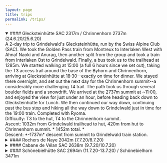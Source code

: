 ```yaml
---
layout: page
title: trips
permalink: /trips/
---
```


<details open>
  <summary> #### Glecksteinhütte SAC 2317m / Chrinnenhorn 2737m (24.6.20/25.6.20) </summary>
  A 2-day trip to Grindelwald's Glecksteinhütte, run by the Swiss Alpine Club (SAC). We took the Golden Pass train from Montreux to Interlaken West with Ahnaf Naoki and Anurag, then another split from the group and took a train from Interlaken Ost to Grindelwald. Finally, a bus took us to the trailhead at 1285m. We started walking at 15:00 (a full 6 hours since we set out), taking the T3 access trail around the base of the Byhorn and Chrinnenhorn, arriving at Glecksteinhütte at 18:30--exactly on time for dinner. We stayed there overnight, and set out the next day for the Chrinnenhorn summit--a considerably more challenging T4 trail. The path took us through several boulder fields and a snowdrift. We arrived at the 2737m summit at ~11:00, and enjoyed the view for just under an hour, before heading back down to Glecksteinhütte for Lunch. We then continued our way down, continuing past the bus stop and hiking all the way down to Grindelwald just in time for the 19:00 train. Completed with Ryoma.<br>
  Difficulty: T3 to the hut, T4 to the Chrinnenhorn summit.<br>
  Ascent: 1032m from Grindelwald trailhead to hut, 420m from hut to Chrinnenhorn summit. * 1452m total. * <br>
  Descent: *-1737m* descent from summit to Grindelwald train station.
</details>

<details>
  <summary> #### Rochers de Naye 2042m (7.7.20/8.7.20) </summary>
  A 24-hour trip up (and down) the Rochers de Naye above Montreux. This trip was quite spontaneous, with the location decided upon at 15:00 the day-of. All 4 of us held "7-to-5" passes (allowing us to train on most public trasport from 7pm to 5am), so we left Cornavin at 19:12, arrived at Montreux at 20:08, and only started hiking at 20:15. We hiked through sunset, then last light, complete darkness, and finally moonlight -- arriving at our campsite at 00:12 and sleeping slightly after 02:00. The next day, we packed up camp and made our way up to the summit for breakfast. Next, we hiked down the Chemin des Grottes (exploring several cool caves along the way), before climbing up the Dent de Jaman for a late lunch at 15:00. Our uphill done, we finally made our way back down to Montreux, taking a swim and catching the 19:17 train back to Cornavin -- almost exactly 24 hours after we started. Completed with Ryoma, Cathy, and Sébastien. <br>
  Difficulty: T3 <br>
  Ascent: 1416m from the Montreux train station (396m) to our campsite Sautodoz (1812m); 230m from Sautodoz to the Rochers de Naye summit, and later 173m up the Dent de Jaman (1875m). * 1819m total * <br>
  Descent: * -1819m *<br>
  
</details>

<details>
  <summary> #### Cabane de Vélan SAC 2638m (9.7.20/10.7.20) </summary>
  An easy overnight stay at the cabane de Vélan SAC in the far south of the Valais. The trailhead was located in the small town of Bourg-St-Pierre (1632m), and we set off at ~14:45. The trail took us up a valley for about 2 hours, before ascending steeply up an arrete (+378m), at the top of which lay the hut. We stayed overnight and desceded the next day, narrowly escaping the rain at ~14:00. Completed with family.<br>
  Difficulty: T2 <br>
  Ascent: * 1006m * from Bourg-St-Pierre (1632m) to the hut (2638m)<br>
  Descent: * -1006m *<br>
  
</details>

<details>
  <summary> #### Schönebielhütte SAC 2694m (11.7.20-13.7.20) / Schönebielhorn 3471m </summary>
  An 3-day/2-night stay in the Schönebielhütte SAC hut, with a trip up the Schönebielhorn. The walk to the hut was quite long, but not technically difficult. We started from a hotel in Zermatt (1588m) at ~11:30, hiking up through Zmutt and Chalbermatta and following the Zmuttbachm river up the valley. We finally arrived at the hut at 16:31: 5 hours, 14km horizontally, and 1106m vertically from where we started. Hut hike completed with family and summit attempt completed with Kenji and Garrett.<br>
  Difficulty: T2 to hut, T4+ to summit <br>
  Ascent: 1106m from Zermatt (1588) to the hut (2694m), 777m from the hut to the summit (3471m). *1883m* total.<br>
  Descent: *-1883m*<br>
  
</details>
